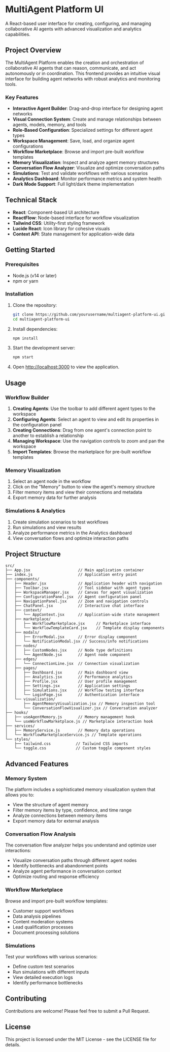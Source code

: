 # MultiAgent Platform UI

A React-based user interface for creating, configuring, and managing collaborative AI agents with advanced visualization and analytics capabilities.

## Project Overview

The MultiAgent Platform enables the creation and orchestration of collaborative AI agents that can reason, communicate, and act autonomously or in coordination. This frontend provides an intuitive visual interface for building agent networks with robust analytics and monitoring tools.

### Key Features

- **Interactive Agent Builder**: Drag-and-drop interface for designing agent networks
- **Visual Connection System**: Create and manage relationships between agents, models, memory, and tools
- **Role-Based Configuration**: Specialized settings for different agent types
- **Workspace Management**: Save, load, and organize agent configurations
- **Workflow Marketplace**: Browse and import pre-built workflow templates
- **Memory Visualization**: Inspect and analyze agent memory structures
- **Conversation Flow Analyzer**: Visualize and optimize conversation paths
- **Simulations**: Test and validate workflows with various scenarios
- **Analytics Dashboard**: Monitor performance metrics and system health
- **Dark Mode Support**: Full light/dark theme implementation

## Technical Stack

- **React**: Component-based UI architecture
- **ReactFlow**: Node-based interface for workflow visualization
- **Tailwind CSS**: Utility-first styling framework
- **Lucide React**: Icon library for cohesive visuals
- **Context API**: State management for application-wide data

## Getting Started

### Prerequisites

- Node.js (v14 or later)
- npm or yarn

### Installation

1. Clone the repository:

   ```bash
   git clone https://github.com/yourusername/multiagent-platform-ui.git
   cd multiagent-platform-ui
   ```

2. Install dependencies:

   ```bash
   npm install
   ```

3. Start the development server:

   ```bash
   npm start
   ```

4. Open [http://localhost:3000](http://localhost:3000) to view the application.

## Usage

### Workflow Builder

1. **Creating Agents**: Use the toolbar to add different agent types to the workspace
2. **Configuring Agents**: Select an agent to view and edit its properties in the configuration panel
3. **Creating Connections**: Drag from one agent's connection point to another to establish a relationship
4. **Managing Workspace**: Use the navigation controls to zoom and pan the workspace
5. **Import Templates**: Browse the marketplace for pre-built workflow templates

### Memory Visualization

1. Select an agent node in the workflow
2. Click on the "Memory" button to view the agent's memory structure
3. Filter memory items and view their connections and metadata
4. Export memory data for further analysis

### Simulations & Analytics

1. Create simulation scenarios to test workflows
2. Run simulations and view results
3. Analyze performance metrics in the Analytics dashboard
4. View conversation flows and optimize interaction paths

## Project Structure

```
src/
├── App.jsx                     // Main application container
├── index.js                    // Application entry point
├── components/
│   ├── Header.jsx              // Application header with navigation
│   ├── Toolbar.jsx             // Tool sidebar with agent types
│   ├── WorkspaceManager.jsx    // Canvas for agent visualization
│   ├── ConfigurationPanel.jsx  // Agent configuration panel
│   ├── NavigationPanel.jsx     // Zoom and navigation controls
│   ├── ChatPanel.jsx           // Interactive chat interface
│   ├── context/
│   │   └── AppContext.jsx      // Application-wide state management
│   ├── marketplace/
│   │   ├── WorkflowMarketplace.jsx     // Marketplace interface
│   │   └── WorkflowTemplateCard.jsx    // Template display components
│   ├── modals/
│   │   ├── ErrorModal.jsx      // Error display component
│   │   └── NotificationModal.jsx // Success/info notifications
│   ├── nodes/
│   │   ├── CustomNodes.jsx     // Node type definitions
│   │   └── AgentNode.jsx       // Agent node component
│   ├── edges/
│   │   └── ConnectionLine.jsx  // Connection visualization
│   ├── pages/
│   │   ├── Dashboard.jsx       // Main dashboard view
│   │   ├── Analytics.jsx       // Performance analytics
│   │   ├── Profile.jsx         // User profile management
│   │   ├── Settings.jsx        // Application settings
│   │   ├── Simulations.jsx     // Workflow testing interface
│   │   └── LoginPage.jsx       // Authentication interface
│   └── visualization/
│       ├── AgentMemoryVisualization.jsx // Memory inspection tool
│       └── ConversationFlowVisualizer.jsx // Conversation analyzer
├── hooks/
│   ├── useAgentMemory.js       // Memory management hook
│   └── useWorkflowMarketplace.js // Marketplace interaction hook
├── services/
│   ├── MemoryService.js        // Memory data operations
│   └── WorkflowMarketplaceService.js // Template operations
└── styles/
    ├── tailwind.css           // Tailwind CSS imports
    └── toggle.css             // Custom toggle component styles
```

## Advanced Features

### Memory System

The platform includes a sophisticated memory visualization system that allows you to:

- View the structure of agent memory
- Filter memory items by type, confidence, and time range
- Analyze connections between memory items
- Export memory data for external analysis

### Conversation Flow Analysis

The conversation flow analyzer helps you understand and optimize user interactions:

- Visualize conversation paths through different agent nodes
- Identify bottlenecks and abandonment points
- Analyze agent performance in conversation context
- Optimize routing and response efficiency

### Workflow Marketplace

Browse and import pre-built workflow templates:

- Customer support workflows
- Data analysis pipelines
- Content moderation systems
- Lead qualification processes
- Document processing solutions

### Simulations

Test your workflows with various scenarios:

- Define custom test scenarios
- Run simulations with different inputs
- View detailed execution logs
- Identify performance bottlenecks

## Contributing

Contributions are welcome! Please feel free to submit a Pull Request.

## License

This project is licensed under the MIT License - see the LICENSE file for details.
